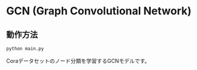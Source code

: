 # GCN (Graph Convolutional Network)

## 動作方法
```python
python main.py
```

Coraデータセットのノード分類を学習するGCNモデルです。